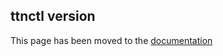 ## ttnctl version

This page has been moved to the [documentation](https://www.thethingsnetwork.org/docs/cli/#ttnctl-version)